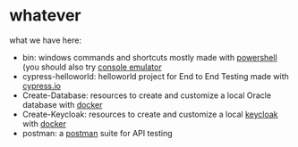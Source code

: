 # whatever
what we have here:


*  bin: windows commands and shortcuts mostly made with [powershell](https://docs.microsoft.com/en-us/powershell/scripting/getting-started/starting-the-windows-powershell-2.0-engine?view=powershell-7) (you should also try [console emulator](https://cmder.net/)    
*  cypress-helloworld: helloworld project for End to End Testing made with [cypress.io](https://github.com/cypress-io/cypress)    
*  Create-Database: resources to create and customize a local Oracle database with [docker](https://www.docker.com/)    
*  Create-Keycloak: resources to create and customize a local [keycloak](https://www.keycloak.org/) with [docker](https://www.docker.com/)   
*  postman: a [postman](https://www.postman.com/) suite for API testing   

